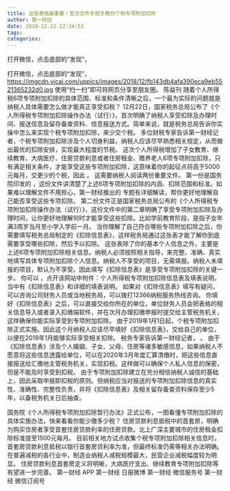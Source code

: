 ```yaml
---
title: 这张表格最重要！官方文件手把手教你个税专项附加扣除
author: 第一财经
date: 2018-12-22 22:34:53
tags: 
categories: 
---
```

打开微信，点击底部的“发现”，
<!-- more -->
打开微信，点击底部的“发现”，
https://imgcdn.yicai.com/uppics/images/2018/12/fb143db4afa390eca9eb5521365232d0.jpg
使用“扫一扫”即可将网页分享至朋友圈。
陈益刊
随着个人所得税6项专项附加扣除的具体范围、标准和条件清晰之后，一个最为实际的问题就是纳税人具体需要怎么做才能真正享受扣税？
12月22日，国家税务总局公布了《个人所得税专项附加扣除操作办法（试行）》，首次明确了纳税人享受扣除及办理时间、报送信息及留存备查资料、信息报送方式。简单来说，就是税务总局告诉你实操中怎么来实现个税专项附加扣除，来少交个税。
多位财税专家告诉第一财经记者，个税专项附加扣除涉及个人切身利益，纳税人应该尽早熟悉相关规定，从而做出最优的扣除安排，实现最大程度的节税。
这次个人所得税增加了子女教育、继续教育、大病医疗、住房贷款利息或者住房租金、赡养老人6项专项附加扣除，只有满足相关条件，才能享受这些专项附加扣除，这意味着你的起征点将高于5000元每月，交更少的个税，因此
。
这需要纳税人阅读两份重要文件。
第一份是国务院印发的
，这份文件讲清楚了上述6项专项附加扣除的内涵、扣除范围和标准。如果难以理解文件不用担心，第一财经推出的
专题有详细解读，帮你更好地理解自己能否享受这些专项扣除。
第二份文件正是国家税务总局公布的《个人所得税专项附加扣除操作办法（试行）》，这份文件中的第二章明确了享受专项附加扣除及办理时间，让你更好地理解何时才能享受这些扣除。比如学前教育阶段，是指子女年满3周岁当月至小学入学前一月。
当你理解了自己符合哪些专项附加扣除之后，你需要填写税务总局制定的《扣除信息表》，这样税务局通过这张表才能了解你到底需要享受哪些扣除，然后予以扣除。
这张表除了你的基本个人信息之外，主要是上述6项专项附加扣除相关信息。纳税人必须按照相关指导，来完整、准确、真实地填写具体专项附加扣除个人信息。纳税人不享受的项目，无需填报。纳税人未填报的项目，默认为不享受。因此填写《扣除信息表》是享受专项附加扣除的关键一步。
你可以
，点开该网站中附件：个人所得税专项附加扣除信息表及填表说明，当中有《扣除信息表》和详细的填表说明。
如果对《扣除信息表》填写有疑问，可以咨询公司财务人员或当地税务局，可以拨打12366纳税服务热线咨询。
你填好《扣除信息表》之后，可以直接交给你所在的单位，单位财务人员会把表格的相关信息导入或者录入扣缴端软件，并在次月办理扣缴申报时提交给主管税务机关，这样确保你能实际享受到专项附加扣除。
由于2019年1月1日起，个税专项附加扣除正式实施。因此这个月纳税人应该尽早填好《扣除信息表》，交给自己的单位，以便在2019年1月能够实际享受相关扣除。
税务专家告诉第一财经记者，
。
由于《扣除信息表》涉及个人婚姻、子女、父母、住房等诸多敏感信息，如果纳税人不愿意将这些信息透露给单位，可以在2020年3月年度汇算清缴时，把这些信息直接报送给汇缴地主管税务机关，实现扣税。这样做可以确保个人私人信息的保密，但是不能及时享受到扣税。
由于专项附加扣除建立在充分相信纳税人诚信的基础上，因此采取申报即扣税的原则。但纳税应当对报送的专项附加扣除信息的真实性、准确性、完整性负责，并将《扣除信息表》及相关留存备查资料保存至少5年，以备税务机关日后抽查。
 
 
国务院《个人所得税专项附加扣除暂行办法》正式公布，一图看懂专项附加扣除的具体实施办法，快来看看你能少缴多少税？
住房贷款利息抵税中的首套房，明确为购买住房者享受首套住房贷款利率的住房贷款。北上广深主要城市的住房租金扣除标准提至1500元每月。
目前相关地方试点收集个税专项附加扣除相关信息时，首套房贷款利息抵税以银行首套房贷利率为准，但最终标准仍需等相关办法明确。
在普遍减税的各行业中，制造业纳税人减税规模最大，民营企业减税幅度较为明显。
住房贷款利息首套房定义将明晰，大病医疗支出、继续教育专项附加扣除等有望进一步完善。
第一财经
APP
第一财经
日报微博
第一财经
微信服务号
第一财经
微信订阅号
